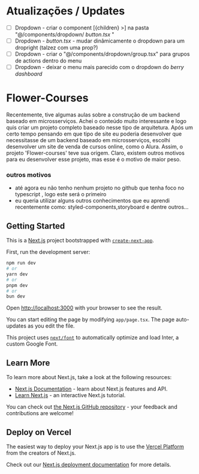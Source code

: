 # Atualizações / Updates

- [ ] Dropdown - criar o component [{children} >] na pasta "@/components/dropdown/ *button.tsx* "
- [ ] Dropdown - *button.tsx* - mudar dinâmicamente o dropdown para um dropright (talzez com uma prop?)
- [ ] Dropdown - criar o "@/components/dropdown/group.tsx" para grupos de actions dentro do menu
- [ ] Dropdown - deixar o menu mais parecido com o dropdown do *berry dashboard*

# Flower-Courses

Recentemente, tive algumas aulas sobre a construção de um backend baseado em microsserviços. Achei o conteúdo muito interessante e logo quis criar um projeto completo baseado nesse tipo de arquitetura. Após um certo tempo pensando em que tipo de site eu poderia desenvolver que necessitasse de um backend baseado em microsserviços, escolhi desenvolver um site de venda de cursos online, como o Alura. Assim, o projeto 'Flower-courses' teve sua origem. Claro, existem outros motivos para eu desenvolver esse projeto, mas esse é o motivo de maior peso.
### outros motivos
- até agora eu não tenho nenhum projeto no github que tenha foco no typescript , logo este será o primeiro
- eu queria utilizar alguns outros conhecimentos que eu aprendi recentemente como: styled-components,storyboard e dentre outros...

 
## Getting Started

This is a [Next.js](https://nextjs.org/) project bootstrapped with [`create-next-app`](https://github.com/vercel/next.js/tree/canary/packages/create-next-app).

First, run the development server:

```bash
npm run dev
# or
yarn dev
# or
pnpm dev
# or
bun dev
```

Open [http://localhost:3000](http://localhost:3000) with your browser to see the result.

You can start editing the page by modifying `app/page.tsx`. The page auto-updates as you edit the file.

This project uses [`next/font`](https://nextjs.org/docs/basic-features/font-optimization) to automatically optimize and load Inter, a custom Google Font.

## Learn More

To learn more about Next.js, take a look at the following resources:

- [Next.js Documentation](https://nextjs.org/docs) - learn about Next.js features and API.
- [Learn Next.js](https://nextjs.org/learn) - an interactive Next.js tutorial.

You can check out [the Next.js GitHub repository](https://github.com/vercel/next.js/) - your feedback and contributions are welcome!

## Deploy on Vercel

The easiest way to deploy your Next.js app is to use the [Vercel Platform](https://vercel.com/new?utm_medium=default-template&filter=next.js&utm_source=create-next-app&utm_campaign=create-next-app-readme) from the creators of Next.js.

Check out our [Next.js deployment documentation](https://nextjs.org/docs/deployment) for more details.
